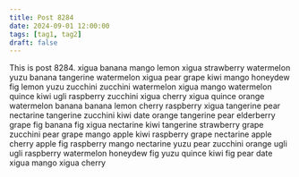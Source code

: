 ```yaml
---
title: Post 8284
date: 2024-09-01 12:00:00
tags: [tag1, tag2]
draft: false
---
```

This is post 8284.
xigua
banana
mango
lemon
xigua
strawberry
watermelon
yuzu
banana
tangerine
watermelon
xigua
pear
grape
kiwi
mango
honeydew
fig
lemon
yuzu
zucchini
zucchini
watermelon
xigua
mango
watermelon
quince
kiwi
ugli
raspberry
zucchini
xigua
cherry
xigua
quince
orange
watermelon
banana
banana
lemon
cherry
raspberry
xigua
tangerine
pear
nectarine
tangerine
zucchini
kiwi
date
orange
tangerine
pear
elderberry
grape
fig
banana
fig
xigua
nectarine
kiwi
tangerine
strawberry
grape
zucchini
pear
grape
mango
apple
kiwi
raspberry
grape
nectarine
apple
cherry
apple
fig
raspberry
mango
nectarine
yuzu
pear
zucchini
orange
ugli
ugli
raspberry
watermelon
honeydew
fig
yuzu
quince
kiwi
fig
pear
date
xigua
mango
xigua
cherry
